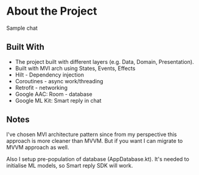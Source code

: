 # About the Project

Sample chat

## Built With

- The project built with different layers (e.g. Data, Domain, Presentation).
- Built with MVI arch using States, Events, Effects
- Hilt - Dependency injection
- Coroutines - async work/threading
- Retrofit - networking
- Google AAC: Room - database
- Google ML Kit: Smart reply in chat

## Notes
I've chosen MVI architecture pattern since from my perspective this approach is more cleaner than MVVM.
But if you want I can migrate to MVVM approach as well.

Also I setup pre-population of database (AppDatabase.kt). It's needed to initialise ML models, so Smart reply SDK will work.